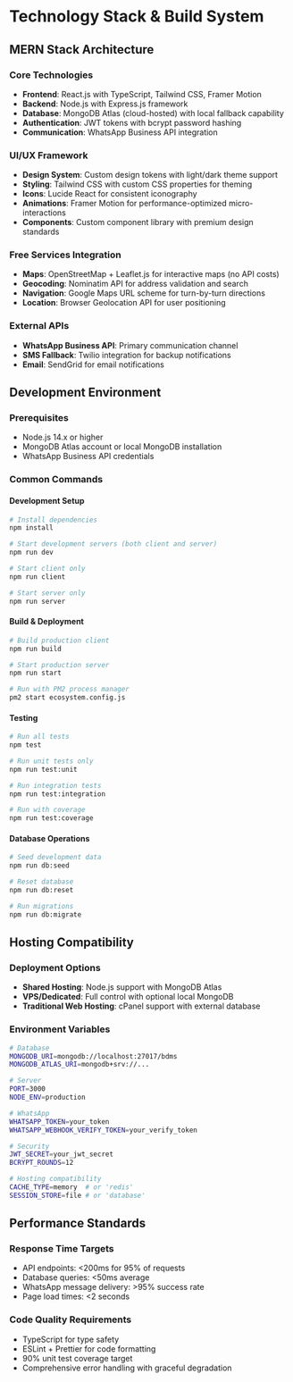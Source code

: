 # Technology Stack & Build System

## MERN Stack Architecture

### Core Technologies
- **Frontend**: React.js with TypeScript, Tailwind CSS, Framer Motion
- **Backend**: Node.js with Express.js framework
- **Database**: MongoDB Atlas (cloud-hosted) with local fallback capability
- **Authentication**: JWT tokens with bcrypt password hashing
- **Communication**: WhatsApp Business API integration

### UI/UX Framework
- **Design System**: Custom design tokens with light/dark theme support
- **Styling**: Tailwind CSS with custom CSS properties for theming
- **Icons**: Lucide React for consistent iconography
- **Animations**: Framer Motion for performance-optimized micro-interactions
- **Components**: Custom component library with premium design standards

### Free Services Integration
- **Maps**: OpenStreetMap + Leaflet.js for interactive maps (no API costs)
- **Geocoding**: Nominatim API for address validation and search
- **Navigation**: Google Maps URL scheme for turn-by-turn directions
- **Location**: Browser Geolocation API for user positioning

### External APIs
- **WhatsApp Business API**: Primary communication channel
- **SMS Fallback**: Twilio integration for backup notifications
- **Email**: SendGrid for email notifications

## Development Environment

### Prerequisites
- Node.js 14.x or higher
- MongoDB Atlas account or local MongoDB installation
- WhatsApp Business API credentials

### Common Commands

#### Development Setup
```bash
# Install dependencies
npm install

# Start development servers (both client and server)
npm run dev

# Start client only
npm run client

# Start server only
npm run server
```

#### Build & Deployment
```bash
# Build production client
npm run build

# Start production server
npm run start

# Run with PM2 process manager
pm2 start ecosystem.config.js
```

#### Testing
```bash
# Run all tests
npm test

# Run unit tests only
npm run test:unit

# Run integration tests
npm run test:integration

# Run with coverage
npm run test:coverage
```

#### Database Operations
```bash
# Seed development data
npm run db:seed

# Reset database
npm run db:reset

# Run migrations
npm run db:migrate
```

## Hosting Compatibility

### Deployment Options
- **Shared Hosting**: Node.js support with MongoDB Atlas
- **VPS/Dedicated**: Full control with optional local MongoDB
- **Traditional Web Hosting**: cPanel support with external database

### Environment Variables
```bash
# Database
MONGODB_URI=mongodb://localhost:27017/bdms
MONGODB_ATLAS_URI=mongodb+srv://...

# Server
PORT=3000
NODE_ENV=production

# WhatsApp
WHATSAPP_TOKEN=your_token
WHATSAPP_WEBHOOK_VERIFY_TOKEN=your_verify_token

# Security
JWT_SECRET=your_jwt_secret
BCRYPT_ROUNDS=12

# Hosting compatibility
CACHE_TYPE=memory  # or 'redis'
SESSION_STORE=file # or 'database'
```

## Performance Standards

### Response Time Targets
- API endpoints: <200ms for 95% of requests
- Database queries: <50ms average
- WhatsApp message delivery: >95% success rate
- Page load times: <2 seconds

### Code Quality Requirements
- TypeScript for type safety
- ESLint + Prettier for code formatting
- 90% unit test coverage target
- Comprehensive error handling with graceful degradation